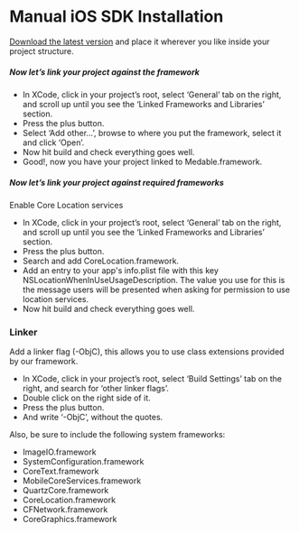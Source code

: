 Manual iOS SDK Installation
====

[Download the latest version](https://github.com/Medable/iOS-SDK/tree/master/iOSMedableSDK/Medable.framework) and place it wherever you like inside your project structure.

##### Now let’s link your project against the framework

+ In XCode, click in your project’s root, select ‘General’ tab on the right, and scroll up until you see the ‘Linked Frameworks and Libraries’ section.
+ Press the plus button.
+ Select ‘Add other…’, browse to where you put the framework, select it and click ‘Open’.
+ Now hit build and check everything goes well. 
+ Good!, now you have your project linked to Medable.framework.

##### Now let’s link your project against required frameworks

Enable Core Location services

+ In XCode, click in your project’s root, select ‘General’ tab on the right, and scroll up until you see the ‘Linked Frameworks and Libraries’ section.
+ Press the plus button.
+ Search and add CoreLocation.framework.
+ Add an entry to your app's info.plist file with this key NSLocationWhenInUseUsageDescription. The value you use for this is the message users will be presented when asking for permission to use location services.
+ Now hit build and check everything goes well.

### Linker

Add a linker flag (-ObjC), this allows you to use class extensions provided by our framework.

+ In XCode, click in your project’s root, select ‘Build Settings’ tab on the right, and search for ‘other linker flags’.
+ Double click on the right side of it.
+ Press the plus button.
+ And write ‘-ObjC’, without the quotes.

Also, be sure to include the following system frameworks:

+ ImageIO.framework
+ SystemConfiguration.framework
+ CoreText.framework
+ MobileCoreServices.framework
+ QuartzCore.framework
+ CoreLocation.framework
+ CFNetwork.framework
+ CoreGraphics.framework
